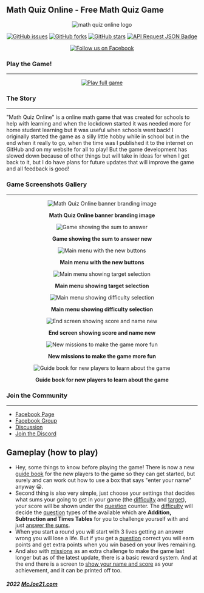 ## Math Quiz Online - Free Math Quiz Game
<div align="center">

  <img alt="math quiz online logo" title="math quiz online logo" src="https://mcjoe21.com/math-quiz/images/mqo-game-logo-long.png">

  <p>
    <a href="https://github.com/mqo-game/math-quiz-game/issues"><img src="https://img.shields.io/github/issues/mqo-game/math-quiz-game?style=flat-square&logo=github" alt="GitHub issues"></a>
    <a href="https://github.com/mqo-game/math-quiz-game/forks"><img src="https://img.shields.io/github/forks/mqo-game/math-quiz-game?style=flat-square&logo=github" alt="GitHub forks"></a>
    <a href="https://github.com/mqo-game/math-quiz-game/stargazers"><img src="https://img.shields.io/github/stars/mqo-game/math-quiz-game?style=flat-square&logo=github" alt="GitHub stars"></a>
    <a href="https://api.mcjoe21.com/packages/get?id=mqo-game"><img src="https://img.shields.io/badge/API%20Request-JSON-lighthgrey?style=flat-square" alt="API Request JSON Badge "></a>
  </p>

  <p>
    <a href="https://facebook.com/MathQuizOnline"><img src="https://img.shields.io/badge/Follow%20us%20on-Facebook-blue?style=flat-square&logo=facebook" alt="Follow us on Facebook"></a>
  </p>
</div>

### Play the Game!
--------------
<div align="center">
  <p>
    <a href="https://mqo-game.com"><img src="https://img.shields.io/badge/Play%20the%20game-here-orange?style=flat-square" alt="Play full game"></a>
  </p>
</div>

### The Story
---------

"Math Quiz Online" is a online math game that was created for schools to help with learning and when the lockdown started it was needed more for home student learning but it was useful when schools went back!
I originally started the game as a silly little hobby while in school but in the end when it really to go, when the time was I published it to the internet on GitHub and on my website for all to play!
But the game development has slowed down because of other things but will take in ideas for when I get back to it, but I do have plans for future updates that will improve the game and all feedback is good!

### Game Screenshots Gallery
------------------------

<div align="center">
  <img id=gallery1 alt="Math Quiz Online banner branding image" title="Math Quiz Online banner branding image" src=https://mcjoe21.com/math-quiz/images/1-math-quiz-online-banner.jpg>

  **Math Quiz Online banner branding image**

  <img id=gallery2 alt="Game showing the sum to answer" title="Game showing the sum to answer" src=https://mcjoe21.com/math-quiz/images/2-game-showing-sum-to-answer-day.png>

  **Game showing the sum to answer new**

  <img id=gallery3 alt="Main menu with the new buttons" title="Main menu with the new buttons" src=https://mcjoe21.com/math-quiz/images/3-main-menu-new-day.png>

  **Main menu with the new buttons**

  <img id=gallery4 alt="Main menu showing target selection" title="Main menu showing target selection" src=https://mcjoe21.com/math-quiz/images/3-main-menu-showing-target-selection.png>

  **Main menu showing target selection**

  <img id=gallery5 alt="Main menu showing difficulty selection" title="Main menu showing difficulty selection" src=https://mcjoe21.com/math-quiz/images/4-main-menu-showing-difficulty-selection.png>

  **Main menu showing difficulty selection**

  <img id=gallery6 alt="End screen showing score and name new" title="End screen showing score and name new" src=https://mcjoe21.com/math-quiz/images/5-end-screen-showing-score-and-name-new-night.png>

  **End screen showing score and name new**

  <img id=gallery7 alt="New missions to make the game more fun" title="New missions to make the game more fun" src=https://mcjoe21.com/math-quiz/images/7-missions-menu-new-night.png>

  **New missions to make the game more fun**

  <img id=gallery8 alt="Guide book for new players to learn about the game" title="Guide book for new players to learn about the game" src=https://mcjoe21.com/math-quiz/images/8-guide-book-menu-new-day.png>

  **Guide book for new players to learn about the game**
</div>

### Join the Community
------------------

- [Facebook Page](https://facebook.com/MathQuizOnline)
- [Facebook Group](https://facebook.com/group/mqogame)
- [Discussion](https://github.com/mqo-game/math-quiz-game/discussions)
- [Join the Discord](https://mcjoe21.com/mq/discord)

Gameplay (how to play)
----------------------

- Hey, some things to know before playing the game! There is now a new [guide book](#gallery8) for the new players to the game so they can get started, but surely and can work out how to use a box that says "enter your name" anyway 😀.
- Second thing is also very simple, just choose your settings that decides what sums your going to get in your game (the [difficulty](#gallery5) and [target](#gallery4)), your score will be shown under the [question](#gallery2) counter. The [difficulty](#gallery5) will decide the [question](#gallery2) types of the available which are **Addition, Subtraction and Times Tables** for you to challenge yourself with and just [answer the sums](#gallery2).
- When you start a round you will start with 3 lives getting an answer wrong you will lose a life. But if you get a [question](#gallery2) correct you will earn points and get extra points when you win based on your lives remaining.
- And also with [missions](#gallery7) as an extra challenge to make the game last longer but as of the latest update, there is a basic reward system. And at the end there is a screen to [show your name and score](#gallery6) as your achievement, and it can be printed off too.

##### 2022 [McJoe21.com](https://mcjoe21.com)
